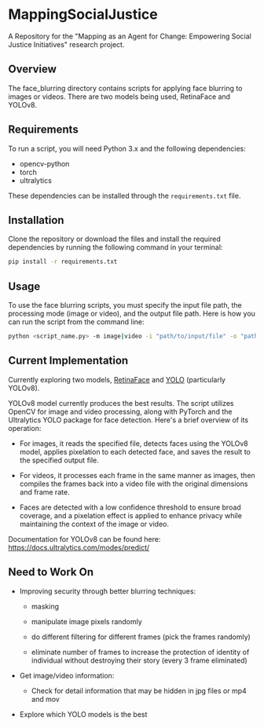# MappingSocialJustice

A Repository for the "Mapping as an Agent for Change: Empowering Social Justice Initiatives" research project.

## Overview

The face_blurring directory contains scripts for applying face blurring to images or videos. There are two models being used, RetinaFace and YOLOv8.

## Requirements

To run a script, you will need Python 3.x and the following dependencies:

- opencv-python
- torch
- ultralytics

These dependencies can be installed through the `requirements.txt` file.

## Installation

Clone the repository or download the files and install the required dependencies by running the following command in your terminal:

```bash
pip install -r requirements.txt
```

## Usage

To use the face blurring scripts, you must specify the input file path, the processing mode (image or video), and the output file path. Here is how you can run the script from the command line:

```bash
python <script_name.py> -m image|video -i "path/to/input/file" -o "path/to/output/file"
```

## Current Implementation

Currently exploring two models, [RetinaFace](https://github.com/serengil/retinaface?tab=readme-ov-file) and [YOLO](https://github.com/derronqi/yolov8-face) (particularly YOLOv8).

YOLOv8 model currently produces the best results. The script utilizes OpenCV for image and video processing, along with PyTorch and the Ultralytics YOLO package for face detection. Here's a brief overview of its operation:

- For images, it reads the specified file, detects faces using the YOLOv8 model, applies pixelation to each detected face, and saves the result to the specified output file.

- For videos, it processes each frame in the same manner as images, then compiles the frames back into a video file with the original dimensions and frame rate.

- Faces are detected with a low confidence threshold to ensure broad coverage, and a pixelation effect is applied to enhance privacy while maintaining the context of the image or video.

Documentation for YOLOv8 can be found here: https://docs.ultralytics.com/modes/predict/

## Need to Work On

- Improving security through better blurring techniques:

  - masking

  - manipulate image pixels randomly

  - do different filtering for different frames (pick the frames randomly)

  - eliminate number of frames to increase the protection of identity of individual without destroying their story (every 3 frame eliminated)

- Get image/video information:

  - Check for detail information that may be hidden in jpg files or mp4 and mov

- Explore which YOLO models is the best
